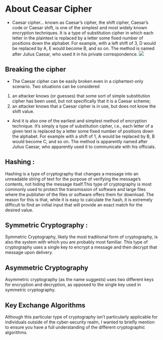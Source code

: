 # About Ceasar Cipher

- Caesar cipher...
  known as Caesar’s cipher, the shift cipher, Caesar’s code or Caesar shift, is one of the simplest and most widely known encryption techniques. It is a type of substitution cipher in which each letter in the plaintext is replaced by a letter some fixed number of positions down the alphabet. For example, with a left shift of 3, D would be replaced by A, E would become B, and so on. The method is named after Julius Caesar, who used it in his private correspondence.
  ![](https://media.springernature.com/original/springer-static/image/chp%3A10.1007%2F978-981-15-5258-8_39/MediaObjects/485042_1_En_39_Fig1_HTML.png)

## Breaking the cipher

- The Caesar cipher can be easily broken even in a ciphertext-only scenario. Two situations can be considered

1. an attacker knows (or guesses) that some sort of simple substitution cipher has been used, but not specifically that it is a Caesar scheme;
2. an attacker knows that a Caesar cipher is in use, but does not know the shift value.

- And it is also one of the earliest and simplest method of encryption technique. It’s simply a type of substitution cipher, i.e., each letter of a given text is replaced by a letter some fixed number of positions down the alphabet. For example with a shift of 1, A would be replaced by B, B would become C, and so on. The method is apparently named after Julius Caesar, who apparently used it to communicate with his officials.

## Hashing :

Hashing is a type of cryptography that changes a message into an unreadable string of text for the purpose of verifying the message’s contents, not hiding the message itself.This type of cryptography is most commonly used to protect the transmission of software and large files where the publisher of the files or software offers them for download. The reason for this is that, while it is easy to calculate the hash, it is extremely difficult to find an initial input that will provide an exact match for the desired value.

## Symmetric Cryptography :

Symmetric Cryptography, likely the most traditional form of cryptography, is also the system with which you are probably most familiar. This type of cryptography uses a single key to encrypt a message and then decrypt that message upon delivery.

## Asymmetric Cryptography

Asymmetric cryptography (as the name suggests) uses two different keys for encryption and decryption, as opposed to the single key used in symmetric cryptography.

## Key Exchange Algorithms

Although this particular type of cryptography isn’t particularly applicable for individuals outside of the cyber-security realm, I wanted to briefly mention to ensure you have a full understanding of the different cryptographic algorithms.
